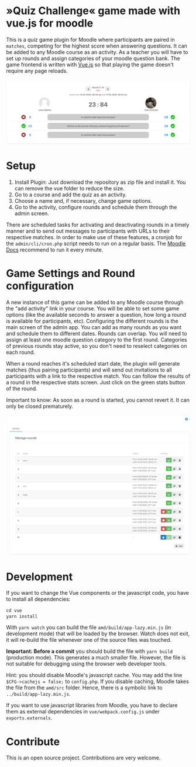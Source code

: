 # »Quiz Challenge« game made with vue.js for moodle
This is a quiz game plugin for Moodle where participants are paired in `matches`, competing for the highest 
score when answering questions. It can be added to any Moodle course as an activity. As a teacher you will 
have to set up rounds and assign categories of your moodle question bank. The game frontend is written with 
[Vue.js](https://vuejs.org/) so that playing the game doesn't require any page reloads.

![match overview](images/README-Screenshot-MatchOverview.png)

# Setup
1. Install Plugin: Just download the repository as zip file and install it. You can remove the vue folder to reduce the size.
2. Go to a course and add the quiz as an activity.
3. Choose a name and, if necessary, change game options.
4. Go to the activity, configure rounds and schedule them through the admin screen.

There are scheduled tasks for activating and deactivating rounds in a timely manner and to send out messages to
participants with URLs to their respective matches. In order to make use of these features, a cronjob for the
`admin/cli/cron.php` script needs to run on a regular basis. The [Moodle Docs](https://docs.moodle.org/en/Cron) recommend
to run it every minute.

# Game Settings and Round configuration
A new instance of this game can be added to any Moodle course through the "add activity" link in your course. You 
will be able to set some game options (like the available seconds to answer a question, how long a round is 
available for participants, etc). Configuring the different rounds is the main screen of the admin app. 
You can add as many rounds as you want and schedule them to different dates. Rounds can overlap. You will need to
assign at least one moodle question category to the first round. Categories of previous rounds stay active, so you 
don't need to reselect categories on each round.

When a round reaches it's scheduled start date, the plugin will generate matches (thus pairing participants) and 
will send out invitations to all participants with a link to the respective match. You can follow the results of a
round in the respective stats screen. Just click on the green stats button of the round.

Important to know: As soon as a round is started, you cannot revert it. It can only be closed prematurely.

![game configuration](images/README-Screenshot-GameConfiguration.png)

# Development
If you want to change the Vue components or the javascript code, you have to install
all dependencies:
```
cd vue
yarn install
```

With `yarn watch` you can build the file `amd/build/app-lazy.min.js` (in development mode) that will be 
loaded by the browser. Watch does not exit, it will re-build the file whenever one of the source files was touched.

**Important: Before a commit** you should build the file with `yarn build` (production mode).
This generates a much smaller file. However, the file is not suitable for debugging using the
browser web developer tools.

Hint: you should disable Moodle's javascript cache. You may add the line `$CFG->cachejs = false;`
to `config.php`. If you disable caching, Moodle takes the file from the `amd/src` folder.
Hence, there is a symbolic link to `../build/app-lazy.min.js`.

If you want to use javascript libraries from Moodle, you have to declare them as external
dependencies in `vue/webpack.config.js` under `exports.externals`.

# Contribute
This is an open source project. Contributions are very welcome.
